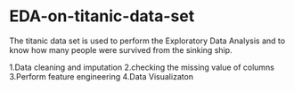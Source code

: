 # EDA-on-titanic-data-set
 The titanic data set is used to perform the Exploratory Data Analysis and to know how many people were survived from the sinking ship.

1.Data cleaning and imputation 2.checking the missing value of columns 3.Perform feature engineering 4.Data Visualizaton
